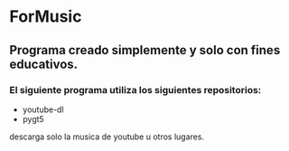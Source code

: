 # ForMusic
## Programa creado simplemente y solo con fines educativos.

### El siguiente programa utiliza los siguientes repositorios:
- youtube-dl
- pygt5

descarga solo la musica de youtube u otros lugares.